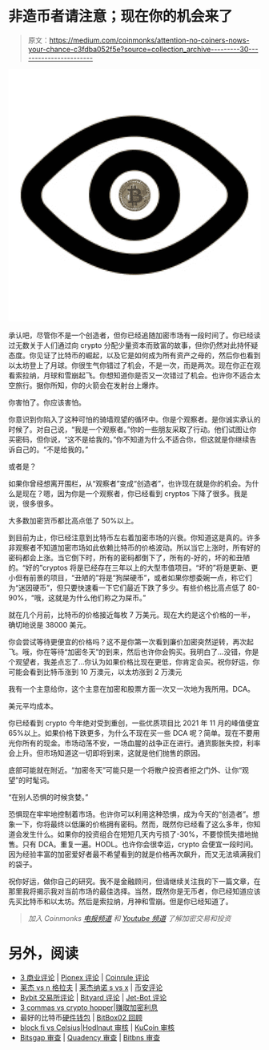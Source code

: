 # 非造币者请注意；现在你的机会来了

> 原文：<https://medium.com/coinmonks/attention-no-coiners-nows-your-chance-c3fdba052f5e?source=collection_archive---------30----------------------->

![](img/6391cf98967ab29ee0d2b65b471dedc6.png)

承认吧，尽管你不是一个创造者，但你已经追随加密市场有一段时间了。你已经读过无数关于人们通过向 crypto 分配少量资本而致富的故事，但你仍然对此持怀疑态度。你见证了比特币的崛起，以及它是如何成为所有资产之母的，然后你也看到以太坊登上了月球。你很生气你错过了机会，不是一次，而是两次。现在你正在观看索拉纳，月球和雪崩起飞。你想知道你是否又一次错过了机会。也许你不适合太空旅行。据你所知，你的火箭会在发射台上爆炸。

你害怕了。你应该害怕。

你意识到你陷入了这种可怕的骑墙观望的循环中。你是个观察者。是你诚实承认的时候了。对自己说，“我是一个观察者。”你的一些朋友采取了行动。他们试图让你买密码，但你说，“这不是给我的。”你不知道为什么不适合你，但这就是你继续告诉自己的。“不是给我的。”

或者是？

如果你曾经想离开围栏，从“观察者”变成“创造者”，也许现在就是你的机会。为什么是现在？嗯，因为你是一个观察者，你已经看到 cryptos 下降了很多。我是说，很多很多。

大多数加密货币都比高点低了 50%以上。

到目前为止，你已经注意到比特币左右着加密市场的兴衰。你知道这是真的。许多非观察者不知道加密市场如此依赖比特币的价格波动。所以当它上涨时，所有好的密码都会上涨。当它倒下时，所有的密码都倒下了，所有的-好的，坏的和丑陋的。“好的”cryptos 将是已经存在三年以上的大型市值项目。“坏的”将是更新、更小但有前景的项目，“丑陋的”将是“狗屎硬币”，或者如果你想委婉一点，称它们为“迷因硬币”，但只要快速看一下它们最近下跌了多少。有些价格比高点低了 80-90%，“哦，这就是为什么他们称之为屎币。”

就在几个月前，比特币的价格接近每枚 7 万美元。现在大约是这个价格的一半，确切地说是 38000 美元。

你会尝试等待更便宜的价格吗？这不是你第一次看到廉价加密突然逆转，再次起飞。哦，你在等待“加密冬天”的到来，然后也许你会购买。我明白了…没错，你是个观望者，我差点忘了…你认为如果价格比现在更低，你肯定会买。祝你好运，你可能会看到比特币涨到 10 万澳元，以太坊涨到 2 万澳元

我有一个主意给你，这个主意在加密和股票方面一次又一次地为我所用。DCA。

美元平均成本。

你已经看到 crypto 今年绝对受到重创，一些优质项目比 2021 年 11 月的峰值便宜 65%以上。如果价格下跌更多，为什么不现在买一些 DCA 呢？简单。现在不要用光你所有的现金。市场动荡不安，一场血腥的战争正在进行。通货膨胀失控，利率会上升。但市场知道这一切即将到来，这就是他们抛售的原因。

底部可能就在附近。“加密冬天”可能只是一个将散户投资者拒之门外、让你“观望”的时髦词。

“在别人恐惧的时候贪婪。”

恐惧现在牢牢地控制着市场。也许你可以利用这种恐惧，成为今天的“创造者”。想象一下，你将最终以低廉的价格拥有密码。然而，既然你已经看了这么多年，你知道会发生什么。如果你的投资组合在短短几天内亏损了-30%，不要惊慌失措地抛售。只有 DCA。重复一遍。HODL。也许你会很幸运，crypto 会便宜一段时间。因为经验丰富的加密爱好者最不希望看到的就是价格再次飙升，而又无法填满我们的袋子。

祝你好运，做你自己的研究。我不是金融顾问，但请继续关注我的下一篇文章，在那里我将揭示我对当前市场的最佳选择。当然，既然你是无币者，你已经知道应该先买比特币和以太坊。然后是索拉纳，月神和雪崩。但是你已经知道了。

> *加入 Coinmonks* [*电报频道*](https://t.me/coincodecap) *和* [*Youtube 频道*](https://www.youtube.com/c/coinmonks/videos) *了解加密交易和投资*

# 另外，阅读

*   [3 商业评论](/coinmonks/3commas-review-an-excellent-crypto-trading-bot-2020-1313a58bec92) | [Pionex 评论](https://coincodecap.com/pionex-review-exchange-with-crypto-trading-bot) | [Coinrule 评论](/coinmonks/coinrule-review-2021-a-beginner-friendly-crypto-trading-bot-daf0504848ba)
*   [莱杰 vs n 格拉夫](/coinmonks/ledger-vs-ngrave-zero-7e40f0c1d694) | [莱杰纳诺 s vs x](/coinmonks/ledger-nano-s-vs-x-battery-hardware-price-storage-59a6663fe3b0) | [币安评论](/coinmonks/binance-review-ee10d3bf3b6e)
*   [Bybit 交易所评论](/coinmonks/bybit-exchange-review-dbd570019b71) | [Bityard 评论](https://coincodecap.com/bityard-reivew) | [Jet-Bot 评论](https://coincodecap.com/jet-bot-review)
*   [3 commas vs crypto hopper](/coinmonks/3commas-vs-pionex-vs-cryptohopper-best-crypto-bot-6a98d2baa203)|[赚取加密利息](/coinmonks/earn-crypto-interest-b10b810fdda3)
*   最好的比特币[硬件钱包](/coinmonks/hardware-wallets-dfa1211730c6) | [BitBox02 回顾](/coinmonks/bitbox02-review-your-swiss-bitcoin-hardware-wallet-c36c88fff29)
*   [block fi vs Celsius](/coinmonks/blockfi-vs-celsius-vs-hodlnaut-8a1cc8c26630)|[Hodlnaut 审核](/coinmonks/hodlnaut-review-best-way-to-hodl-is-to-earn-interest-on-your-bitcoin-6658a8c19edf) | [KuCoin 审核](https://coincodecap.com/kucoin-review)
*   [Bitsgap 审查](/coinmonks/bitsgap-review-a-crypto-trading-bot-that-makes-easy-money-a5d88a336df2) | [Quadency 审查](/coinmonks/quadency-review-a-crypto-trading-automation-platform-3068eaa374e1) | [Bitbns 审查](/coinmonks/bitbns-review-38256a07e161)